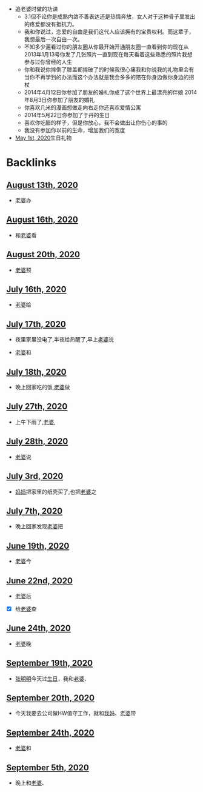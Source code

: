 - 追老婆时做的功课
    - 3.1但不论你是成熟内敛不善表达还是热情奔放，女人对于这种骨子里发出的疼爱都没有抵抗力。
    - 我和你说过，恋爱的自由是我们这代人应该拥有的宝贵权利。而这辈子，我想最后一次自由一次。
    - 不知多少遍看过你的朋友圈从你最开始开通朋友圈一直看到你的现在从2013年1月13号你发了几张照片一直到现在每天看着这些熟悉的照片我想参与过你曾经的人生
    - 你和我说你摔倒了膝盖都摔破了的时候我很心痛我和你说我的礼物里会有当你不再学到的办法而这个办法就是我会多多的陪在你身边做你身边的拐杖
    - 2014年4月12日你参加了朋友的婚礼你成了这个世界上最漂亮的伴娘 2014年8月3日你参加了朋友的婚礼
    - 你喜欢几米的漫画想做走向右走你还喜欢爱情公寓
    - 2014年5月22日你参加了于丹的生日
    - 喜欢你吃醋的样子，但是你放心，我不会做出让你伤心的事的
    - 我没有参加你以前的生命，增加我们的宽度
- [May 1st, 2020](<May 1st, 2020.md>)生日礼物

# Backlinks
## [August 13th, 2020](<August 13th, 2020.md>)
- [老婆](<老婆.md>)办

## [August 16th, 2020](<August 16th, 2020.md>)
- 和[老婆](<老婆.md>)看

## [August 20th, 2020](<August 20th, 2020.md>)
- [老婆](<老婆.md>)预

## [July 16th, 2020](<July 16th, 2020.md>)
- [老婆](<老婆.md>)给

## [July 17th, 2020](<July 17th, 2020.md>)
- 夜里家里没电了,半夜给热醒了,早上[老婆](<老婆.md>)说

- [老婆](<老婆.md>)和

## [July 18th, 2020](<July 18th, 2020.md>)
- 晚上回家吃的饭,[老婆](<老婆.md>)做

## [July 27th, 2020](<July 27th, 2020.md>)
- 上午下雨了,[老婆](<老婆.md>),

## [July 28th, 2020](<July 28th, 2020.md>)
- [老婆](<老婆.md>)说

## [July 3rd, 2020](<July 3rd, 2020.md>)
- [妈妈](<妈妈.md>)把家里的纸壳买了,也把[老婆](<老婆.md>)之

## [July 7th, 2020](<July 7th, 2020.md>)
- 晚上回家发现[老婆](<老婆.md>)把

## [June 19th, 2020](<June 19th, 2020.md>)
- [老婆](<老婆.md>)今

## [June 22nd, 2020](<June 22nd, 2020.md>)
- [老婆](<老婆.md>)后

- [x] 给[老婆](<老婆.md>)查

## [June 24th, 2020](<June 24th, 2020.md>)
- [老婆](<老婆.md>)晚

## [September 19th, 2020](<September 19th, 2020.md>)
- [张明明](<张明明.md>)今天过[生日](<生日.md>)，我和[老婆](<老婆.md>)、

## [September 20th, 2020](<September 20th, 2020.md>)
- 今天我要去公司做HW值守工作，就和[我妈](<我妈.md>)、[老婆](<老婆.md>)带

## [September 24th, 2020](<September 24th, 2020.md>)
- [老婆](<老婆.md>)和

## [September 5th, 2020](<September 5th, 2020.md>)
- 晚上和[老婆](<老婆.md>)、

